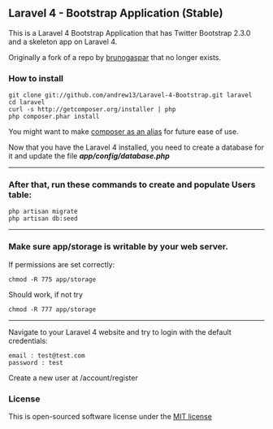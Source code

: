 ## Laravel 4 - Bootstrap Application (Stable)

This is a Laravel 4 Bootstrap Application that has Twitter Bootstrap 2.3.0 and a skeleton app on Laravel 4.

Originally a fork of a repo by [brunogaspar](https://github.com/brunogaspar) that no longer exists.

### How to install

	git clone git://github.com/andrew13/Laravel-4-Bootstrap.git laravel
	cd laravel
	curl -s http://getcomposer.org/installer | php
	php composer.phar install

You might want to make [composer as an alias](http://andrewelkins.com/programming/php/setting-up-composer-globally-for-laravel-4/) for future ease of use.

Now that you have the Laravel 4 installed, you need to create a database for it and update the file ***app/config/database.php***

-----

### After that, run these commands to create and populate Users table:

	php artisan migrate
	php artisan db:seed

-----

### Make sure app/storage is writable by your web server.
If permissions are set correctly:

    chmod -R 775 app/storage

Should work, if not try

    chmod -R 777 app/storage

-----

Navigate to your Laravel 4 website and try to login with the default credentials:

	email : test@test.com
	password : test

Create a new user at /account/register

### License

This is open-sourced software license under the [MIT license](http://opensource.org/licenses/MIT)
